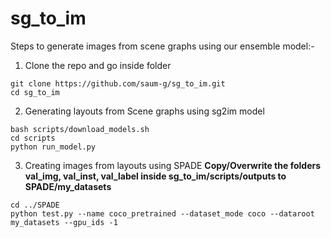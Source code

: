 # sg_to_im

Steps to generate images from scene graphs using our ensemble model:-

1. Clone the repo and go inside folder
```
git clone https://github.com/saum-g/sg_to_im.git
cd sg_to_im
```
2. Generating layouts from Scene graphs using sg2im model
```
bash scripts/download_models.sh
cd scripts
python run_model.py
```
3. Creating images from layouts using SPADE
**Copy/Overwrite the folders val_img, val_inst, val_label inside sg_to_im/scripts/outputs to SPADE/my_datasets**
```
cd ../SPADE
python test.py --name coco_pretrained --dataset_mode coco --dataroot my_datasets --gpu_ids -1
```
